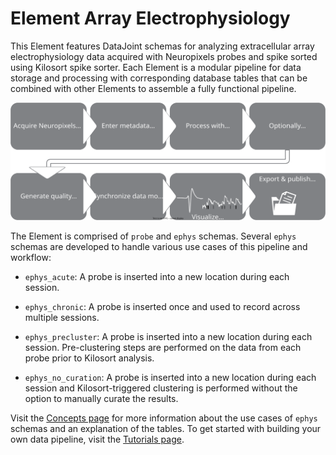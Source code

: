 # Element Array Electrophysiology

This Element features DataJoint schemas for analyzing extracellular array
electrophysiology data acquired with Neuropixels probes and spike sorted using Kilosort
spike sorter. Each Element is a modular pipeline for data storage and processing with
corresponding database tables that can be combined with other Elements to assemble a
fully functional pipeline.

![diagram](https://raw.githubusercontent.com/datajoint/element-array-ephys/main/images/diagram_flowchart.svg)

The Element is comprised of `probe` and `ephys` schemas. Several `ephys` schemas are
developed to handle various use cases of this pipeline and workflow: 

+ `ephys_acute`: A probe is inserted into a new location during each session. 

+ `ephys_chronic`: A probe is inserted once and used to record across multiple
  sessions. 

+ `ephys_precluster`: A probe is inserted into a new location during each session.
  Pre-clustering steps are performed on the data from each probe prior to Kilosort
  analysis.

+ `ephys_no_curation`: A probe is inserted into a new location during each session and
  Kilosort-triggered clustering is performed without the option to manually curate the
  results. 

Visit the [Concepts page](./concepts.md) for more information about the use cases of
`ephys` schemas and an explanation of the tables. To get started with building your own
data pipeline, visit the [Tutorials page](./tutorials.md).
